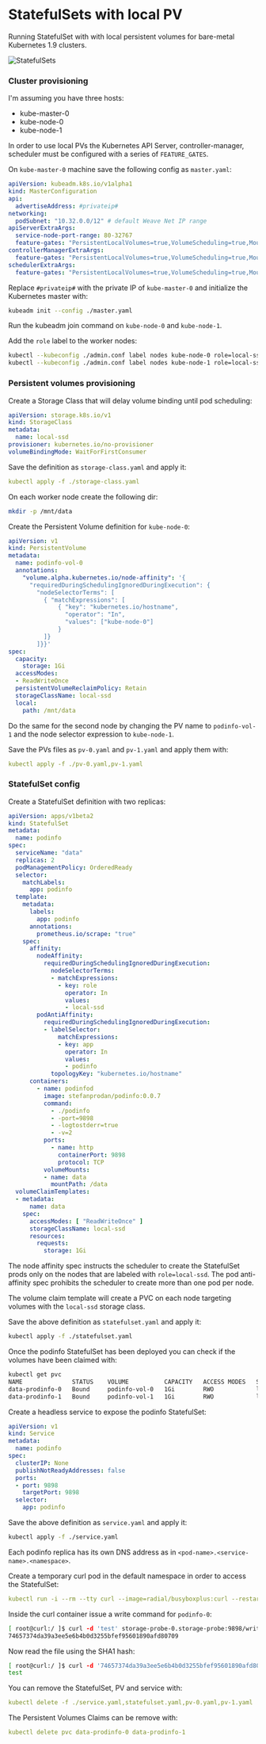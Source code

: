 # StatefulSets with local PV

Running StatefulSet with with local persistent volumes for bare-metal Kubernetes 1.9 clusters.

![StatefulSets](diagrams/statefulset.png)

### Cluster provisioning

I'm assuming you have three hosts:

* kube-master-0 
* kube-node-0
* kube-node-1

In order to use local PVs the Kubernetes API Server, controller-manager, scheduler must be 
configured with a series of `FEATURE_GATES`. 

On `kube-master-0` machine save the following config as `master.yaml`:

```yaml
apiVersion: kubeadm.k8s.io/v1alpha1
kind: MasterConfiguration
api:
  advertiseAddress: #privateip#
networking:
  podSubnet: "10.32.0.0/12" # default Weave Net IP range
apiServerExtraArgs:
  service-node-port-range: 80-32767
  feature-gates: "PersistentLocalVolumes=true,VolumeScheduling=true,MountPropagation=true"
controllerManagerExtraArgs:
  feature-gates: "PersistentLocalVolumes=true,VolumeScheduling=true,MountPropagation=true"
schedulerExtraArgs:
  feature-gates: "PersistentLocalVolumes=true,VolumeScheduling=true,MountPropagation=true"
```

Replace `#privateip#` with the private IP of `kube-master-0` and initialize the Kubernetes master with:

```bash
kubeadm init --config ./master.yaml
```

Run the kubeadm join command on `kube-node-0` and `kube-node-1`. 

Add the `role` label to the worker nodes:

```bash
kubectl --kubeconfig ./admin.conf label nodes kube-node-0 role=local-ssd
kubectl --kubeconfig ./admin.conf label nodes kube-node-1 role=local-ssd
```

### Persistent volumes provisioning

Create a Storage Class that will delay volume binding until pod scheduling:

```yaml
apiVersion: storage.k8s.io/v1
kind: StorageClass
metadata:
  name: local-ssd
provisioner: kubernetes.io/no-provisioner
volumeBindingMode: WaitForFirstConsumer
```

Save the definition as `storage-class.yaml` and apply it:

```yaml
kubectl apply -f ./storage-class.yaml
```

On each worker node create the following dir:

```bash
mkdir -p /mnt/data
```

Create the Persistent Volume definition for `kube-node-0`:

```yaml
apiVersion: v1
kind: PersistentVolume
metadata:
  name: podinfo-vol-0
  annotations:
    "volume.alpha.kubernetes.io/node-affinity": '{
      "requiredDuringSchedulingIgnoredDuringExecution": {
        "nodeSelectorTerms": [
          { "matchExpressions": [
              { "key": "kubernetes.io/hostname",
                "operator": "In",
                "values": ["kube-node-0"]
              }
          ]}
        ]}}'
spec:
  capacity:
    storage: 1Gi
  accessModes:
  - ReadWriteOnce
  persistentVolumeReclaimPolicy: Retain
  storageClassName: local-ssd
  local:
    path: /mnt/data
```

Do the same for the second node by changing the PV name to `podinfo-vol-1` and the 
node selector expression to `kube-node-1`.

Save the PVs files as `pv-0.yaml` and `pv-1.yaml` and apply them with:

```yaml
kubectl apply -f ./pv-0.yaml,pv-1.yaml
``` 

### StatefulSet config

Create a StatefulSet definition with two replicas:

```yaml
apiVersion: apps/v1beta2
kind: StatefulSet
metadata:
  name: podinfo
spec:
  serviceName: "data"
  replicas: 2
  podManagementPolicy: OrderedReady
  selector:
    matchLabels:
      app: podinfo
  template:
    metadata:
      labels:
        app: podinfo
      annotations:
        prometheus.io/scrape: "true"
    spec:
      affinity:
        nodeAffinity:
          requiredDuringSchedulingIgnoredDuringExecution:
            nodeSelectorTerms:
            - matchExpressions:
              - key: role
                operator: In
                values:
                - local-ssd
        podAntiAffinity:
          requiredDuringSchedulingIgnoredDuringExecution:
          - labelSelector:
              matchExpressions:
              - key: app
                operator: In
                values:
                - podinfo
            topologyKey: "kubernetes.io/hostname"
      containers:
        - name: podinfod
          image: stefanprodan/podinfo:0.0.7
          command:
            - ./podinfo
            - -port=9898
            - -logtostderr=true
            - -v=2
          ports:
            - name: http
              containerPort: 9898
              protocol: TCP
          volumeMounts:
          - name: data
            mountPath: /data
  volumeClaimTemplates:
  - metadata:
      name: data
    spec:
      accessModes: [ "ReadWriteOnce" ]
      storageClassName: local-ssd
      resources:
        requests:
          storage: 1Gi
```

The node affinity spec instructs the scheduler to create the StatefulSet prods only on the 
nodes that are labeled with `role=local-ssd`. The pod anti-affinity spec prohibits the scheduler 
to create more than one pod per node.

The volume claim template will create a PVC on each node targeting volumes with the `local-ssd` 
storage class.

Save the above definition as `statefulset.yaml` and apply it:

```bash
kubectl apply -f ./statefulset.yaml
```

Once the podinfo StatefulSet has been deployed you can check if the volumes have been claimed with:

```bash
kubectl get pvc
NAME              STATUS    VOLUME          CAPACITY   ACCESS MODES   STORAGECLASS    AGE
data-prodinfo-0   Bound     podinfo-vol-0   1Gi        RWO            local-ssd       7h
data-prodinfo-1   Bound     podinfo-vol-1   1Gi        RWO            local-ssd       7h
```

Create a headless service to expose the podinfo StatefulSet:

```yaml
apiVersion: v1
kind: Service
metadata:
  name: podinfo
spec:
  clusterIP: None
  publishNotReadyAddresses: false
  ports:
  - port: 9898
    targetPort: 9898
  selector:
    app: podinfo
```

Save the above definition as `service.yaml` and apply it:

```bash
kubectl apply -f ./service.yaml
```

Each podinfo replica has its own DNS address as in `<pod-name>.<service-name>.<namespace>`. 

Create a temporary curl pod in the default namespace in order to access the StatefulSet:

```yaml
kubectl run -i --rm --tty curl --image=radial/busyboxplus:curl --restart=Never -- sh
```

Inside the curl container issue a write command for `podinfo-0`:

```bash
[ root@curl:/ ]$ curl -d 'test' storage-probe-0.storage-probe:9898/write
74657374da39a3ee5e6b4b0d3255bfef95601890afd80709
```

Now read the file using the SHA1 hash:

```bash
[ root@curl:/ ]$ curl -d '74657374da39a3ee5e6b4b0d3255bfef95601890afd80709' storage-probe-0.storage-probe:9898/read
test
```

You can remove the StatefulSet, PV and service with:

```yaml
kubectl delete -f ./service.yaml,statefulset.yaml,pv-0.yaml,pv-1.yaml
```

The Persistent Volumes Claims can be remove with:

```yaml
kubectl delete pvc data-prodinfo-0 data-prodinfo-1
```

